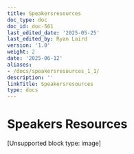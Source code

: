 ```yaml
---
title: Speakersresources
doc_type: doc
doc_id: doc-561
last_edited_date: '2025-05-25'
last_edited_by: Ryan Laird
version: '1.0'
weight: 2
date: '2025-06-12'
aliases:
- /docs/speakersresources_1_1/
description: ''
linkTitle: Speakersresources
type: docs
---
```


# Speakers Resources

[Unsupported block type: image]
